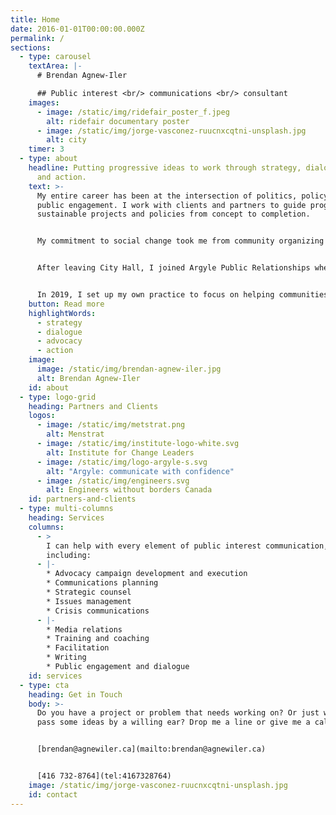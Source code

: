 ```yaml
---
title: Home
date: 2016-01-01T00:00:00.000Z
permalink: /
sections:
  - type: carousel
    textArea: |-
      # Brendan Agnew-Iler

      ## Public interest <br/> communications <br/> consultant
    images:
      - image: /static/img/ridefair_poster_f.jpeg
        alt: ridefair documentary poster
      - image: /static/img/jorge-vasconez-ruucnxcqtni-unsplash.jpg
        alt: city
    timer: 3
  - type: about
    headline: Putting progressive ideas to work through strategy, dialogue, advocacy
      and action.
    text: >-
      My entire career has been at the intersection of politics, policy, and
      public engagement. I work with clients and partners to guide progressive,
      sustainable projects and policies from concept to completion.


      My commitment to social change took me from community organizing to Toronto City Hall where I served as press secretary and senior advisor to Toronto Mayor David Miller. I saw first-hand how the biggest challenges policies and projects faced were misunderstanding and poor communication.


      After leaving City Hall, I joined Argyle Public Relationships where I worked on high-profile public issues such as transit investment and expansion, carbon pricing, science education, childcare, anti-racism, climate change, and public health. 


      In 2019, I set up my own practice to focus on helping communities and movements advocate for progressive and sustainable change.
    button: Read more
    highlightWords:
      - strategy
      - dialogue
      - advocacy
      - action
    image:
      image: /static/img/brendan-agnew-iler.jpg
      alt: Brendan Agnew-Iler
    id: about
  - type: logo-grid
    heading: Partners and Clients
    logos:
      - image: /static/img/metstrat.png
        alt: Menstrat
      - image: /static/img/institute-logo-white.svg
        alt: Institute for Change Leaders
      - image: /static/img/logo-argyle-s.svg
        alt: "Argyle: communicate with confidence"
      - image: /static/img/engineers.svg
        alt: Engineers without borders Canada
    id: partners-and-clients
  - type: multi-columns
    heading: Services
    columns:
      - >
        I can help with every element of public interest communication,
        including:
      - |-
        * Advocacy campaign development and execution
        * Communications planning
        * Strategic counsel
        * Issues management 
        * Crisis communications
      - |-
        * Media relations
        * Training and coaching
        * Facilitation
        * Writing
        * Public engagement and dialogue
    id: services
  - type: cta
    heading: Get in Touch
    body: >-
      Do you have a project or problem that needs working on? Or just want to
      pass some ideas by a willing ear? Drop me a line or give me a call. 


      [brendan@agnewiler.ca](mailto:brendan@agnewiler.ca)


      [416 732-8764](tel:4167328764)
    image: /static/img/jorge-vasconez-ruucnxcqtni-unsplash.jpg
    id: contact
---
```

